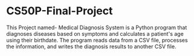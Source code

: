 # CS50P-Final-Project
This Project named- Medical Diagnosis System is a Python program that diagnoses diseases based on symptoms and calculates a patient's age using their birthdate. The program reads data from a CSV file, processes the information, and writes the diagnosis results to another CSV file.
